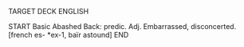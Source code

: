 TARGET DECK
ENGLISH

START
Basic
Abashed
Back: predic. Adj. Embarrassed, disconcerted. [french es- *ex-1, baïr astound]
END
